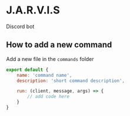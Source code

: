 # J.A.R.V.I.S

Discord bot

## How to add a new command

Add a new file in the `commands` folder

```javascript
export default {
    name: 'command name',
    description: 'short command description',

    run: (client, message, args) => {
        // add code here
    }
}
```